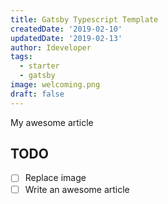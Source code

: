 ```yaml
---
title: Gatsby Typescript Template
createdDate: '2019-02-10'
updatedDate: '2019-02-13'
author: Ideveloper
tags:
  - starter
  - gatsby
image: welcoming.png
draft: false
---
```


My awesome article

## TODO

-   [ ] Replace image
-   [ ] Write an awesome article

